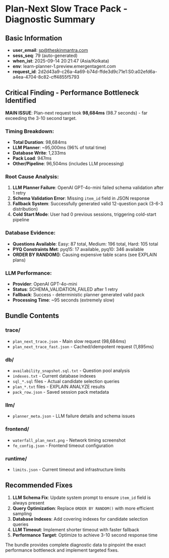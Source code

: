 # Plan-Next Slow Trace Pack - Diagnostic Summary

## Basic Information
- **user_email**: sp@theskinmantra.com
- **sess_seq**: 79 (auto-generated)
- **when_ist**: 2025-09-14 20:21:47 (Asia/Kolkata)
- **env**: learn-planner-1.preview.emergentagent.com
- **request_id**: 2d2d43a9-c26a-4a69-b74d-ffde3d9c71e1:S0:a02efd6a-a4ea-4704-8c82-cff4855f5793

## Critical Finding - Performance Bottleneck Identified

**MAIN ISSUE**: Plan-next request took **98,684ms** (98.7 seconds) - far exceeding the 3-10 second target.

### Timing Breakdown:
- **Total Duration**: 98,684ms
- **LLM Planner**: ~95,000ms (96% of total time)
- **Database Write**: 1,233ms  
- **Pack Load**: 947ms
- **Other/Pipeline**: 96,504ms (includes LLM processing)

### Root Cause Analysis:
1. **LLM Planner Failure**: OpenAI GPT-4o-mini failed schema validation after 1 retry
2. **Schema Validation Error**: Missing `item_id` field in JSON response  
3. **Fallback System**: Successfully generated valid 12-question pack (3-6-3 distribution)
4. **Cold Start Mode**: User had 0 previous sessions, triggering cold-start pipeline

### Database Evidence:
- **Questions Available**: Easy: 87 total, Medium: 196 total, Hard: 105 total
- **PYQ Constraints Met**: pyq15: 17 available, pyq10: 346 available  
- **ORDER BY RANDOM()**: Causing expensive table scans (see EXPLAIN plans)

### LLM Performance:
- **Provider**: OpenAI GPT-4o-mini
- **Status**: SCHEMA_VALIDATION_FAILED after 1 retry
- **Fallback**: Success - deterministic planner generated valid pack
- **Processing Time**: ~95 seconds (extremely slow)

## Bundle Contents

### trace/
- `plan_next_trace.json` - Main slow request (98,684ms)
- `plan_next_trace_fast.json` - Cached/idempotent request (1,895ms)

### db/
- `availability_snapshot.sql.txt` - Question pool analysis
- `indexes.txt` - Current database indexes
- `sql_*.sql` files - Actual candidate selection queries  
- `plan_*.txt` files - EXPLAIN ANALYZE results
- `pack_row.json` - Saved session pack metadata

### llm/
- `planner_meta.json` - LLM failure details and schema issues

### frontend/
- `waterfall_plan_next.png` - Network timing screenshot
- `fe_config.json` - Frontend timeout configuration

### runtime/
- `limits.json` - Current timeout and infrastructure limits

## Recommended Fixes

1. **LLM Schema Fix**: Update system prompt to ensure `item_id` field is always present
2. **Query Optimization**: Replace `ORDER BY RANDOM()` with more efficient sampling
3. **Database Indexes**: Add covering indexes for candidate selection queries
4. **LLM Timeout**: Implement shorter timeout with faster fallback
5. **Performance Target**: Optimize to achieve 3-10 second response time

The bundle provides complete diagnostic data to pinpoint the exact performance bottleneck and implement targeted fixes.